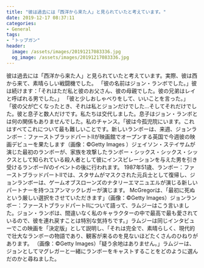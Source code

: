 ```yaml
---
title: "彼は過去には「西洋から来た人」と見られていたと考えています。"
date: 2019-12-17 08:37:11
categories:
- General
tags:
- "トップガン"
header:
  image: /assets/images/20191217083336.jpg
  og_image: /assets/images/20191217083336.jpg
---
```


彼は過去には「西洋から来た人」と見られていたと考えています。実際、彼は西から来て、素晴らしい戦闘機でした。 「彼の名前はジョン・ランボでした。」彼は続けます：「それはただ私と彼のお父さん、彼の母親でした。彼の兄弟はレイと呼ばれる男でした。」 「彼と少しおしゃべりをして、いいことを言った。」 「彼の父が亡くなったとき、それは私とジョンだけでした…そしてそれだけでした。彼と息子と数人だけです。私たちは交代しました。息子はジョン・ランボとは何の関係もありませんでした。私のチャンス。「彼は今孤児院にいます。これはすべてこれについて最も難しいことです。新しいランボーは、来週、ジョンランボー：ファーストブラッドパートIIが映画館でオープンする英国で今週彼の映画デビューを果たします（画像：©Getty Images ）ジェイソン・ステイサムが演じた最初のランボーが、家族を攻撃したランボー・シックス・シックス・シックスとして知られている殺人者として彼にインスピレーションを与えた男を引き受けるランボーIVのイベントの後に行われます。 1987年51歳、ランボー：ファーストブラッドパートIIでは、スタサムがマスクされた元兵士として復帰し、ジョンランボーは、ゲームオブスローンズのナタリーエマニュエルが演じる新しいパートナーを持つユアンマックレガーが演じます。 McGregorは、「最初に死ぬという厳しい選択をさせていただきます」（画像：©Getty Images）ジョンランボー：ファーストブラッドパートIIについて語って、ラムジーはこう言いました。ジョン・ランボは、間違いなく私のキャラクターの中で最高で最も愛されているので、彼を連れ戻すことは特別な気持ちです。」ラムジーは同じインタビューでこの映画を「決定版」として説明し、「それは完全で、素晴らしく、現代的で壮大なランボーの物語であり、観客が来るのを見ないほどたくさんのひねりがあります。 （画像：©Getty Images）「疑う余地はありません。」ラムジーは、ジョンとしてマグレガーと一緒にランボーをキャストすることをどのように選んだのかと尋ねました。
